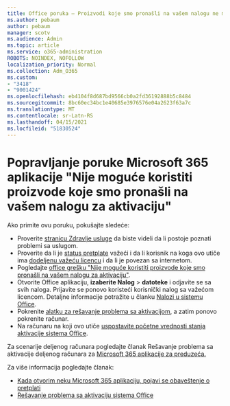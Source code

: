 ```yaml
---
title: Office poruka – Proizvodi koje smo pronašli na vašem nalogu ne mogu se koristiti za aktiviranje
ms.author: pebaum
author: pebaum
manager: scotv
ms.audience: Admin
ms.topic: article
ms.service: o365-administration
ROBOTS: NOINDEX, NOFOLLOW
localization_priority: Normal
ms.collection: Adm_O365
ms.custom:
- "3418"
- "9001424"
ms.openlocfilehash: eb4104f8d687bd9566cb0a2fd36192888b5c8484
ms.sourcegitcommit: 8bc60ec34bc1e40685e3976576e04a2623f63a7c
ms.translationtype: MT
ms.contentlocale: sr-Latn-RS
ms.lasthandoff: 04/15/2021
ms.locfileid: "51830524"
---
```

# <a name="fixing-the-microsoft-365-apps-the-products-we-found-in-your-account-cant-be-used-to-activate-message"></a>Popravljanje poruke Microsoft 365 aplikacije "Nije moguće koristiti proizvode koje smo pronašli na vašem nalogu za aktivaciju"

Ako primite ovu poruku, pokušajte sledeće:

- Proverite [stranicu Zdravlje usluge](https://docs.microsoft.com/office365/enterprise/view-service-health) da biste videli da li postoje poznati problemi sa uslugom.
- Proverite da li je [status pretplate](https://support.office.com/article/0d23d3c0-c19c-4b2f-9845-5344fedc4380#bkmk_checksubscription) važeći i da li korisnik na koga ovo utiče ima [dodeljenu važeću licencu](https://support.office.com/article/997596B5-4173-4627-B915-36ABAC6786DC) i da li je povezan sa internetom. 
- Pogledajte [office grešku "Nije moguće koristiti proizvode koje smo pronašli na vašem nalogu za aktivaciju"](https://support.office.com/article/c9f9a0b3-5aae-4131-8077-21e6a59f141e).
- Otvorite Office aplikaciju, **izaberite Nalog**  >  **datoteke** i odjavite se sa svih naloga. Prijavite se ponovo koristeći korisnički nalog sa važećom licencom. Detaljne informacije potražite u članku [Nalozi u sistemu Office](https://support.office.com/article/628ea040-f265-49de-b986-be09c3ebf8a9).
- Pokrenite [alatku za rešavanje problema sa aktivacijom](https://aka.ms/SARA-OfficeActivation-Alchemy), a zatim ponovo pokrenite računar.
- Na računaru na koji ovo utiče [uspostavite početne vrednosti stanja aktivacije sistema Office](https://docs.microsoft.com/office365/troubleshoot/activation/reset-office-365-proplus-activation-state).

Za scenarije deljenog računara pogledajte članak Rešavanje problema sa aktivacije deljenog računara za [Microsoft 365 aplikacije za preduzeća.](https://docs.microsoft.com/deployoffice/troubleshoot-shared-computer-activation)

Za više informacija pogledajte članak: 
- [Kada otvorim neku Microsoft 365 aplikaciju, pojavi se obaveštenje o pretplati](https://support.office.com/article/4cabe32c-f594-4c0e-9191-3d3ade10cceb)
- [Rešavanje problema sa aktivaciju sistema Office](https://support.office.com/article/0d23d3c0-c19c-4b2f-9845-5344fedc4380)